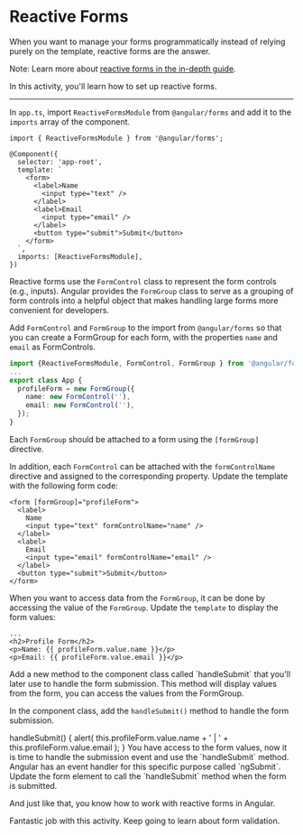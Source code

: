 # Reactive Forms

When you want to manage your forms programmatically instead of relying purely on the template, reactive forms are the answer.

Note: Learn more about [reactive forms in the in-depth guide](/guide/forms/reactive-forms).

In this activity, you'll learn how to set up reactive forms.

<hr>

<docs-workflow>

<docs-step title="Import `ReactiveForms` module">

In `app.ts`, import `ReactiveFormsModule` from `@angular/forms` and add it to the `imports` array of the component.

```angular-ts
import { ReactiveFormsModule } from '@angular/forms';

@Component({
  selector: 'app-root',
  template: `
    <form>
      <label>Name
        <input type="text" />
      </label>
      <label>Email
        <input type="email" />
      </label>
      <button type="submit">Submit</button>
    </form>
  `,
  imports: [ReactiveFormsModule],
})
```

</docs-step>

<docs-step title="Create the `FormGroup` object with FormControls">

Reactive forms use the `FormControl` class to represent the form controls (e.g., inputs). Angular provides the `FormGroup` class to serve as a grouping of form controls into a helpful object that makes handling large forms more convenient for developers.

Add `FormControl` and `FormGroup` to the import from `@angular/forms` so that you can create a FormGroup for each form, with the properties `name` and `email` as FormControls.

```ts
import {ReactiveFormsModule, FormControl, FormGroup } from '@angular/forms';
...
export class App {
  profileForm = new FormGroup({
    name: new FormControl(''),
    email: new FormControl(''),
  });
}
```

</docs-step>

<docs-step title="Link the FormGroup and FormControls to the form">

Each `FormGroup` should be attached to a form using the `[formGroup]` directive.

In addition, each `FormControl` can be attached with the `formControlName` directive and assigned to the corresponding property. Update the template with the following form code:

```angular-html
<form [formGroup]="profileForm">
  <label>
    Name
    <input type="text" formControlName="name" />
  </label>
  <label>
    Email
    <input type="email" formControlName="email" />
  </label>
  <button type="submit">Submit</button>
</form>
```

</docs-step>

<docs-step title="Handle update to the form">

When you want to access data from the `FormGroup`, it can be done by accessing the value of the `FormGroup`. Update the `template` to display the form values:

```angular-html
...
<h2>Profile Form</h2>
<p>Name: {{ profileForm.value.name }}</p>
<p>Email: {{ profileForm.value.email }}</p>
```

</docs-step>

<docs-step title="Access FormGroup values">
Add a new method to the component class called `handleSubmit` that you'll later use to handle the form submission.
This method will display values from the form, you can access the values from the FormGroup.

In the component class, add the `handleSubmit()` method to handle the form submission.

<docs-code language="ts">
handleSubmit() {
  alert(
    this.profileForm.value.name + ' | ' + this.profileForm.value.email
  );
}
</docs-code>
</docs-step>

<docs-step title="Add `ngSubmit` to the form">
You have access to the form values, now it is time to handle the submission event and use the `handleSubmit` method.
Angular has an event handler for this specific purpose called `ngSubmit`. Update the form element to call the `handleSubmit` method when the form is submitted.

<docs-code language="angular-html" highlight="[3]">
<form
  [formGroup]="profileForm"
  (ngSubmit)="handleSubmit()">
</docs-code>

</docs-step>

</docs-workflow>

And just like that, you know how to work with reactive forms in Angular.

Fantastic job with this activity. Keep going to learn about form validation.
